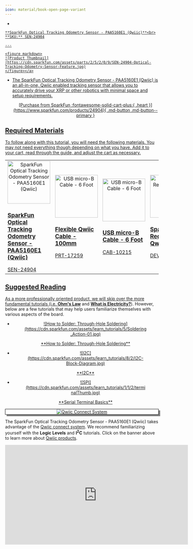 ```yaml
---
icon: material/book-open-page-variant
---
```



<div class="grid cards desc" markdown>

-    <a href="https://www.sparkfun.com/products/24904">
    **SparkFun Optical Tracking Odometry Sensor - PAA5160E1 (Qwiic)**<br>
    **SKU:** SEN-24904

    ---

    <figure markdown>
    ![Product Thumbnail](https://cdn.sparkfun.com/assets/parts/2/5/2/0/9/SEN-24904-Optical-Tracking-Odometry-Sensor-Feature.jpg)
    </figure></a>
    
-   The SparkFun Optical Tracking Odometry Sensor - PAA5160E1 (Qwiic) is an all-in-one, Qwiic enabled tracking sensor that allows you to accurately drive your XRP or other robotics with minimal space and setup requirements.

    <center>
    [Purchase from SparkFun :fontawesome-solid-cart-plus:{ .heart }](https://www.sparkfun.com/products/24904){ .md-button .md-button--primary }
    </center>

</div>

## Required Materials

To follow along with this tutorial, you will need the following materials. You may not need everything though depending on what you have. Add it to your cart, read through the guide, and adjust the cart as necessary.

<table style="border-style:none">
    <tr>
        <td>
            <a href="https://www.sparkfun.com/products/24904">
                <center><img src="https://cdn.sparkfun.com/assets/parts/2/5/2/0/9/SEN-24904-Optical-Tracking-Odometry-Sensor-Feature.jpg" style="width:140px; height:140px; object-fit:contain;" alt="SparkFun Optical Tracking Odometry Sensor - PAA5160E1 (Qwiic)"></center>
                <h3 class="title">SparkFun Optical Tracking Odometry Sensor - PAA5160E1 (Qwiic)</h3>
            </a>
            SEN-24904
        </td>
        <td>
            <a href=" https://www.sparkfun.com/products/17259">
                <center><img src="https://cdn.sparkfun.com/r/455-455/assets/parts/1/6/2/4/6/17259-Flexible_Qwiic_Cable_-_100mm-01.jpg" style="width:140px; height:140px; object-fit:contain;" alt="USB micro-B Cable - 6 Foot" height="140"></center>
                <h3 class="title">Flexible Qwiic Cable - 100mm</h3>
            </a>
            PRT-17259
        </td>
        <td>
            <a href="https://www.sparkfun.com/products/10215">
                <center><img src="https://cdn.sparkfun.com/r/455-455/assets/parts/4/5/5/8/10215-01.jpg" style="width:140px; height:140px; object-fit:contain;" alt="USB micro-B Cable - 6 Foot" >
                </center>
                <h3 class="title">USB micro-B Cable - 6 Foot</h3>
            </a>
            CAB-10215
        </td>
        <td>
            <a href="https://www.sparkfun.com/products/15123">
                <center><img src="https://cdn.sparkfun.com//assets/parts/1/3/4/9/2/15123-SparkFun_RedBoard_Qwiic-01a.jpg" style="width:140px; height:140px; object-fit:contain;" alt="SparkFun RedBoard Qwiic" >
                </center>
                <h3 class="title">SparkFun RedBoard Qwiic</h3>
            </a>
            DEV-15123
        </td>
    </tr>
</table>


## Suggested Reading

As a more professionally oriented product, we will skip over the more fundamental tutorials (i.e. [**Ohm's Law**](https://learn.sparkfun.com/tutorials/voltage-current-resistance-and-ohms-law) and [**What is Electricity?**](https://learn.sparkfun.com/tutorials/what-is-electricity)). However, below are a few tutorials that may help users familiarize themselves with various aspects of the board.

<div class="grid cards hide col-4" markdown align="center">

-   <a href="https://learn.sparkfun.com/tutorials/how-to-solder-through-hole-soldering">
    <figure markdown>
    ![How to Solder: Through-Hole Soldering](https://cdn.sparkfun.com/assets/learn_tutorials/5/Soldering_Action-01.jpg)
    </figure>
    </a>
    <a href="https://learn.sparkfun.com/tutorials/how-to-solder-through-hole-soldering">**How to Solder: Through-Hole Soldering**
    </a>

-   <a href="https://learn.sparkfun.com/tutorials/82">
    <figure markdown>
    ![I2C](https://cdn.sparkfun.com/assets/learn_tutorials/8/2/I2C-Block-Diagram.jpg)
    </figure>
    </a>
    <a href="https://learn.sparkfun.com/tutorials/82">**I2C**
    </a>

-   <a href="https://learn.sparkfun.com/tutorials/terminal-basics">
    <figure markdown>
    ![SPI](https://cdn.sparkfun.com/assets/learn_tutorials/1/1/2/terminalThumb.jpg)
    </figure>
    </a>
    <a href="https://learn.sparkfun.com/tutorials/terminal-basics">**Serial Terminal Basics**
    </a>
</div>

<center>
<div align="center">
    <div style="top:5px;left:5px;background-color:Gray;position:relative">
        <div style="top:-5px;left:-5px;background-color:#ffffff;position:relative;border:1px solid black;">
            <a href="https://www.sparkfun.com/qwiic"><img src="https://cdn.sparkfun.com/assets/custom_pages/2/7/2/qwiic-logo.png" alt="Qwiic Connect System" title="Qwiic Connect System"></a>
        </div>
    </div>
</div>
</center>

The SparkFun Optical Tracking Odometry Sensor - PAA5160E1 (Qwiic) takes advantage of the [Qwiic connect system](https://www.sparkfun.com/qwiic). We recommend familiarizing yourself with the **Logic Levels** and **I<sup>2</sup>C** tutorials.  Click on the banner above to learn more about [Qwiic products](https://www.sparkfun.com/qwiic).

<center>
    <iframe width="600" height="327" src="https://www.youtube.com/embed/x0RDEHqFIF8" title="SparkFun's Qwiic Connect System" frameborder="0" allow="accelerometer; autoplay; clipboard-write; encrypted-media; gyroscope; picture-in-picture" allowfullscreen></iframe>
</center>
